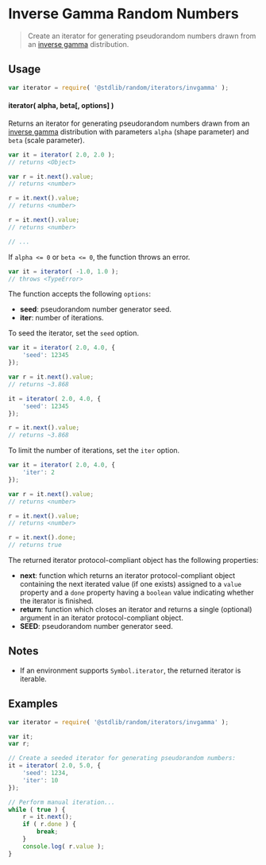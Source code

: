 <!--

@license Apache-2.0

Copyright (c) 2018 The Stdlib Authors.

Licensed under the Apache License, Version 2.0 (the "License");
you may not use this file except in compliance with the License.
You may obtain a copy of the License at

   http://www.apache.org/licenses/LICENSE-2.0

Unless required by applicable law or agreed to in writing, software
distributed under the License is distributed on an "AS IS" BASIS,
WITHOUT WARRANTIES OR CONDITIONS OF ANY KIND, either express or implied.
See the License for the specific language governing permissions and
limitations under the License.

-->

# Inverse Gamma Random Numbers

> Create an iterator for generating pseudorandom numbers drawn from an [inverse gamma][inverse-gamma] distribution.

<section class="usage">

## Usage

```javascript
var iterator = require( '@stdlib/random/iterators/invgamma' );
```

#### iterator( alpha, beta\[, options] )

Returns an iterator for generating pseudorandom numbers drawn from an [inverse gamma][inverse-gamma] distribution with parameters `alpha` (shape parameter) and `beta` (scale parameter).

```javascript
var it = iterator( 2.0, 2.0 );
// returns <Object>

var r = it.next().value;
// returns <number>

r = it.next().value;
// returns <number>

r = it.next().value;
// returns <number>

// ...
```

If `alpha <= 0` or `beta <= 0`, the function throws an error.

<!-- run throws: true -->

```javascript
var it = iterator( -1.0, 1.0 );
// throws <TypeError>
```

The function accepts the following `options`:

-   **seed**: pseudorandom number generator seed.
-   **iter**: number of iterations.

To seed the iterator, set the `seed` option.

```javascript
var it = iterator( 2.0, 4.0, {
    'seed': 12345
});

var r = it.next().value;
// returns ~3.868

it = iterator( 2.0, 4.0, {
    'seed': 12345
});

r = it.next().value;
// returns ~3.868
```

To limit the number of iterations, set the `iter` option.

```javascript
var it = iterator( 2.0, 4.0, {
    'iter': 2
});

var r = it.next().value;
// returns <number>

r = it.next().value;
// returns <number>

r = it.next().done;
// returns true
```

The returned iterator protocol-compliant object has the following properties:

-   **next**: function which returns an iterator protocol-compliant object containing the next iterated value (if one exists) assigned to a `value` property and a `done` property having a `boolean` value indicating whether the iterator is finished.
-   **return**: function which closes an iterator and returns a single (optional) argument in an iterator protocol-compliant object.
-   **SEED**: pseudorandom number generator seed.

</section>

<!-- /.usage -->

<section class="notes">

## Notes

-   If an environment supports `Symbol.iterator`, the returned iterator is iterable.

</section>

<!-- /.notes -->

<section class="examples">

## Examples

<!-- eslint no-undef: "error" -->

```javascript
var iterator = require( '@stdlib/random/iterators/invgamma' );

var it;
var r;

// Create a seeded iterator for generating pseudorandom numbers:
it = iterator( 2.0, 5.0, {
    'seed': 1234,
    'iter': 10
});

// Perform manual iteration...
while ( true ) {
    r = it.next();
    if ( r.done ) {
        break;
    }
    console.log( r.value );
}
```

</section>

<!-- /.examples -->

<section class="links">

[inverse-gamma]: https://en.wikipedia.org/wiki/Inverse_gamma_distribution

</section>

<!-- /.links -->
